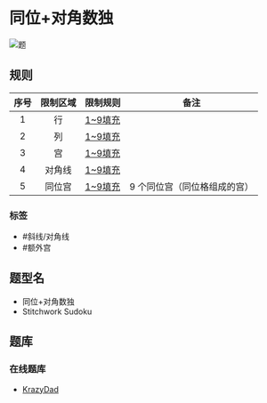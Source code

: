 # 同位+对角数独
<!-- START doctoc generated TOC please keep comment here to allow auto update -->
<!-- DON'T EDIT THIS SECTION, INSTEAD RE-RUN doctoc TO UPDATE -->

<!-- END doctoc generated TOC please keep comment here to allow auto update -->

![题](https://krazydad.com/img/vsudoku_previews/stitchwork_preview.png)

## 规则

| 序号  | 限制区域 | 限制规则    | 备注              |
|:---:|:----:|:--------|-----------------|
|  1  |  行   | [1~9填充] |                 |
|  2  |  列   | [1~9填充] |                 |
|  3  |  宫   | [1~9填充] |                 |
|  4  | 对角线  | [1~9填充] |                 |
|  5  | 同位宫  | [1~9填充] | 9 个同位宫（同位格组成的宫） |

### 标签

- #斜线/对角线
- #额外宫

## 题型名

- 同位+对角数独
- Stitchwork Sudoku

## 题库

### 在线题库

- [KrazyDad](https://krazydad.com/play/stitchwork/)

[1~9填充]: ../../../rules/rules.md#1to9填充
